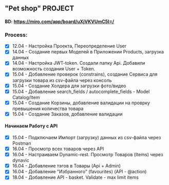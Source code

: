 ## "Pet shop" PROJECT
#### BD:     https://miro.com/app/board/uXjVKVUmC5I=/

### Process:
- [x] 12.04 - Настройка Проекта, Переопределение User
- [x] 14.04 - Создание первых Моделей в Приложении Products, загрузка данных
- [x] 14.04 - Настройка JWT-token. Создали папку Api. Добавили возможность создания User + Token.
- [x] 15.04 - Добавление проверок (constrains), создание Сервиса для загрузки товара из csv-файла через консоль
- [x] 15.04 - Создание Холдера для загрузки фото/видео
- [x] 15.04 - Добавление search_fields / autocomplete_fields - Model Catalog/Item
- [x] 15.04 - Создание Корзины, добавление валидации на проврку превышения количества товара
- [x] 15.04 - Создание Заказов, добавление валидации

#### Начинаем Работу с API
- [x] 15.04 - Подключаем Импорт (загрузку) данных из csv-файла через Postman
- [x] 16.04 - Просмотр всех товаров через API
- [x] 16.04 - Настраиваем Dynamic-rest. Просмотр Товаров (Items) через dynavic
- [x] 16.04 - Добавление тэгов в Товары (Api + Admin)
- [x] 16.04 - Добавление "Избранного" (favourites) (API - @action)
- [x] 18.04 - Добавление API - basket. Validate - max limit items
